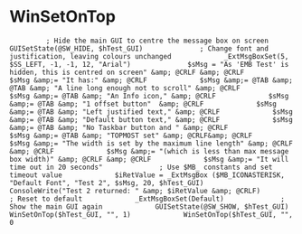 # WinSetOnTop
             ; Hide the main GUI to centre the message box on screen             GUISetState(@SW_HIDE, $hTest_GUI)              ; Change font and justification, leaving colours unchanged             _ExtMsgBoxSet(5, $SS_LEFT, -1, -1, 12, "Arial")              $sMsg = "As 'EMB Test' is hidden, this is centred on screen" &amp; @CRLF &amp; @CRLF             $sMsg &amp;= "It has:" &amp; @CRLF             $sMsg &amp;= @TAB &amp; @TAB &amp; "A line long enough not to scroll" &amp; @CRLF             $sMsg &amp;= @TAB &amp; "An Info icon," &amp; @CRLF             $sMsg &amp;= @TAB &amp; "1 offset button"  &amp; @CRLF             $sMsg &amp;= @TAB &amp; "Left justified text," &amp; @CRLF             $sMsg &amp;= @TAB &amp; "Default button text," &amp; @CRLF             $sMsg &amp;= @TAB &amp; "No Taskbar button and " &amp; @CRLF             $sMsg &amp;= @TAB &amp; "TOPMOST set" &amp; @CRLF&amp; @CRLF             $sMsg &amp;= "The width is set by the maximum line length" &amp; @CRLF &amp; @CRLF             $sMsg &amp;= "(which is less than max message box width)" &amp; @CRLF &amp; @CRLF             $sMsg &amp;= "It will time out in 20 seconds"              ; Use $MB_ constants and set timeout value             $iRetValue = _ExtMsgBox ($MB_ICONASTERISK, "Default Font", "Test 2", $sMsg, 20, $hTest_GUI)             ConsoleWrite("Test 2 returned: " &amp; $iRetValue &amp; @CRLF)              ; Reset to default             _ExtMsgBoxSet(Default)              ; Show the main GUI again             GUISetState(@SW_SHOW, $hTest_GUI)             WinSetOnTop($hTest_GUI, "", 1)             WinSetOnTop($hTest_GUI, "", 0
